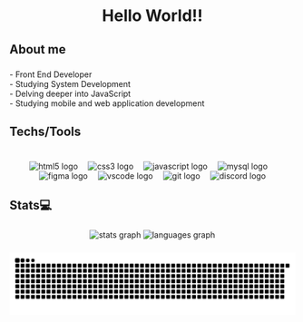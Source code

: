 <h1 align="center">Hello World!!</h1>

###

<h2 align="left">About me</h2>

###

<p align="left">- Front End  Developer<br>- Studying System Development<br>- Delving deeper into JavaScript<br>- Studying mobile and web application development</p>

###

<h2 align="left">Techs/Tools</h2>

###

<br clear="both">

<div align="center">
  <img src="https://skillicons.dev/icons?i=html" height="83" alt="html5 logo"  />
  <img width="10" />
  <img src="https://skillicons.dev/icons?i=css" height="83" alt="css3 logo"  />
  <img width="10" />
  <img src="https://skillicons.dev/icons?i=js" height="83" alt="javascript logo"  />
  <img width="10" />
  <img src="https://skillicons.dev/icons?i=mysql" height="83" alt="mysql logo"  />
  <img width="10" />
  <img src="https://skillicons.dev/icons?i=figma" height="83" alt="figma logo"  />
  <img width="10" />
  <img src="https://skillicons.dev/icons?i=vscode" height="83" alt="vscode logo"  />
  <img width="10" />
  <img src="https://skillicons.dev/icons?i=git" height="83" alt="git logo"  />
  <img width="10" />
  <img src="https://skillicons.dev/icons?i=discord" height="83" alt="discord logo"  />
</div>

###

<h2 align="left">Stats💻​</h2>

###

<div align="center">
  <img src="https://github-readme-stats.vercel.app/api?username=Dev-Vitor-lev&hide_title=false&hide_rank=false&show_icons=true&include_all_commits=true&count_private=true&disable_animations=false&theme=midnight-purple&locale=en&hide_border=false&order=1" height="199" alt="stats graph"  />
  <img src="https://github-readme-stats.vercel.app/api/top-langs?username=Dev-Vitor-lev&locale=en&hide_title=false&layout=compact&card_width=320&langs_count=5&theme=midnight-purple&hide_border=false&order=2" height="200" alt="languages graph"  />
</div>

###

<img src="https://raw.githubusercontent.com/Dev-Vitor-lev/Dev-Vitor-lev/output/snake.svg" alt="Snake animation" />

###
